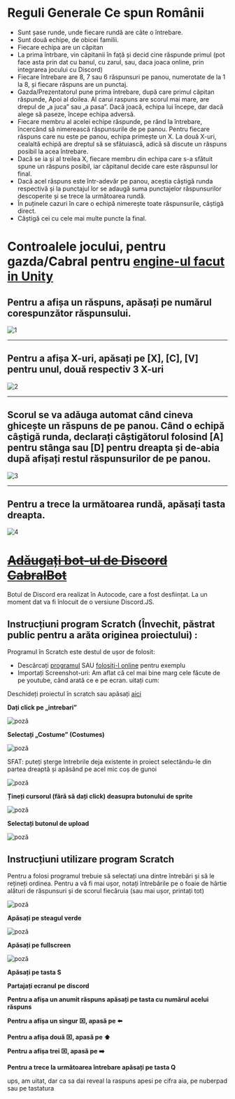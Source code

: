 # Reguli Generale Ce spun Românii

* Sunt șase runde, unde fiecare rundă are câte o întrebare.
* Sunt două echipe, de obicei familii.
* Fiecare echipa are un căpitan
* La prima întrbare, vin căpitanii în față și decid cine răspunde primul (pot face asta prin dat cu banul, cu zarul, sau, daca joaca online, prin integrarea jocului cu Discord)
* Fiecare întrebare are 8, 7 sau 6 răspunsuri pe panou, numerotate de la 1 la 8, și fiecare răspuns are un punctaj.
* Gazda/Prezentatorul pune prima întrebare, după care primul căpitan răspunde, Apoi al doilea. Al carui raspuns are scorul mai mare, are drepul de „a juca” sau „a pasa”. Dacă joacă, echipa lui începe, dar dacă alege să paseze, începe echipa adversă.
* Fiecare membru al acelei echipe răspunde, pe rând la întrebare, încercând să nimerească răspunsurile de pe panou. Pentru fiecare răspuns care nu este pe panou, echipa primește un X. La două X-uri, cealaltă echipă are dreptul să se sfătuiască, adică să discute un răspuns posibil la acea întrebare.
* Dacă se ia și al treilea X, fiecare membru din echipa care s-a sfătuit spune un răspuns posibil, iar căpitanul decide care este răspunsul lor final.
* Dacă acel răspuns este într-adevăr pe panou, aceștia câștigă runda respectivă și la punctajul lor se adaugă suma punctajelor răspunsurilor descoperite și se trece la următoarea rundă.
* În puținele cazuri în care o echipă nimerește toate răspunsurile, câștigă direct.
* Câștigă cei cu cele mai multe puncte la final.

# Controalele jocului, pentru gazda/Cabral pentru [engine-ul facut in Unity](https://ghiocel-games.com/csreapp)
## Pentru a afișa un răspuns, apăsați pe numărul corespunzător răspunsului.
![1](https://i.imgur.com/ieWw2nH.gif)
***
## Pentru a afișa X-uri, apăsați pe [X], [C], [V] pentru unul, două respectiv 3 X-uri
![2](https://i.imgur.com/eO7q8pX.gif)
***
## Scorul se va adăuga automat când cineva ghicește un răspuns de pe panou. Când o echipă câștigă runda, declarați câștigătorul folosind [A] pentru stânga sau [D] pentru dreapta și de-abia după afișați restul răspunsurilor de pe panou.
![3](https://i.imgur.com/1B4bRFl.gif)
***
## Pentru a trece la următoarea rundă, apăsați tasta dreapta.
![4](https://i.imgur.com/Z30IW6X.gif)

# ~~[Adăugați bot-ul de Discord CabralBot](https://discord.com/api/oauth2/authorize?client_id=1057632508616900608&permissions=8&scope=bot)~~
Botul de Discord era realizat în Autocode, care a fost desființat. La un moment dat va fi înlocuit de o versiune Discord.JS.
## Instrucțiuni program Scratch  (Învechit, păstrat public pentru a arăta originea proiectului) :
Programul în Scratch este destul de ușor de folosit:
* Descărcați [programul](https://github.com/Vladutzu27/ce-spun-romanii/blob/main/Scratch%20engine/Ce_spun_romanii_engine.sb3) SAU [folosiți-l online](https://scratch.mit.edu/projects/698995116/) pentru exemplu
* Importați Screenshot-uri: Am aflat că cel mai bine marg cele făcute de pe youtube, când arată ce e pe ecran. uitați cum:

Deschideți proiectul în scratch sau apăsați [aici](https://scratch.mit.edu/projects/698995116/editor/)

 **Dați click pe „intrebari”** 

![poză](https://i.imgur.com/PYlbpAB.png)

**Selectați „Costume” (Costumes)**

![poză](https://i.imgur.com/wdbbREk.png)

SFAT: puteți șterge Intrebrile deja existente in proiect selectându-le din partea dreaptă și apăsând pe acel mic coș de gunoi

![poză](https://i.imgur.com/9LYgJmV.png)

**Țineți cursorul (fără să dați click) deasupra butonului de sprite**

![poză](https://i.imgur.com/YUUs1vC.png)

**Selectați butonul de upload**

![poză](https://i.imgur.com/e4nm2iE.png)

## Instrucțiuni utilizare program Scratch

Pentru a folosi programul trebuie să selectați una dintre întrebări și să le rețineți ordinea. Pentru a vă fi mai ușor, notați întrebările pe o foaie de hârtie alături 
de răspunsuri și de scorul fiecăruia (sau mai ușor, printați tot)

![poză](https://i.imgur.com/YJSZ1vb.png)

**Apăsați pe steagul verde**

![poză](https://i.imgur.com/2ihLo6C.png)

**Apăsați pe fullscreen**

![poză](https://i.imgur.com/urNHu92.png)

**Apăsați pe tasta S**

**Partajați ecranul pe discord**

**Pentru a afișa un anumit răspuns apăsați pe tasta cu numărul acelui răspuns**

**Pentru a afișa un singur ⌧, apasă pe ⬅️**

**Pentru a afișa două ⌧, apasă pe ⬆️**

**Pentru a afișa trei ⌧, apasă pe ➡️**

**Pentru a trece la următoarea întrebare apăsați pe tasta Q**

ups, am uitat, dar ca sa dai reveal la raspuns apesi pe cifra aia, pe nuberpad sau pe tastatura
